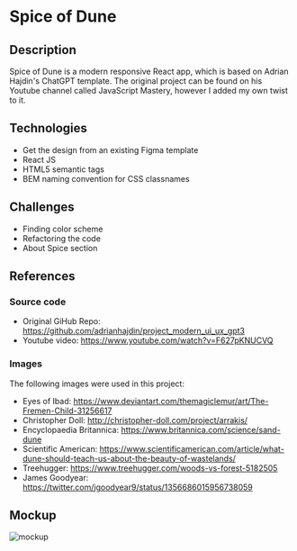 # Spice of Dune

## Description

Spice of Dune is a modern responsive React app, which is based on Adrian Hajdin's ChatGPT template. The original project can be found on his Youtube channel called JavaScript Mastery, however I added my own twist to it.

## Technologies
* Get the design from an existing Figma template
* React JS
* HTML5 semantic tags
* BEM naming convention for CSS classnames

## Challenges
* Finding color scheme
* Refactoring the code
* About Spice section


## References

### Source code
* Original GiHub Repo: https://github.com/adrianhajdin/project_modern_ui_ux_gpt3
* Youtube video: https://www.youtube.com/watch?v=F627pKNUCVQ 

### Images
The following images were used in this project:
* Eyes of Ibad: https://www.deviantart.com/themagiclemur/art/The-Fremen-Child-31256617 
* Christopher Doll: http://christopher-doll.com/project/arrakis/
* Encyclopaedia Britannica: https://www.britannica.com/science/sand-dune
* Scientific American: https://www.scientificamerican.com/article/what-dune-should-teach-us-about-the-beauty-of-wastelands/
* Treehugger: https://www.treehugger.com/woods-vs-forest-5182505
* James Goodyear: https://twitter.com/jgoodyear9/status/1356686015956738059

## Mockup
![mockup](src/assets/mockup/mockup.png)
